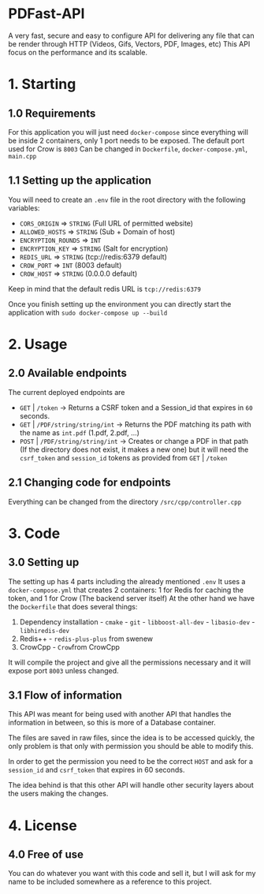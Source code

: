 # PDFast-API

A very fast, secure and easy to configure API for delivering any file that can be render through HTTP (Videos, Gifs, Vectors, PDF, Images, etc)
This API focus on the performance and its scalable.

# 1. Starting

## 1.0 Requirements

For this application you will just need `docker-compose` since everything will be inside 2 containers, only 1 port needs to be exposed.
The default port used for Crow is `8003`
Can be changed in `Dockerfile`, `docker-compose.yml`, `main.cpp`

## 1.1 Setting up the application
You will need to create an `.env` file in the root directory with the following variables:

- `CORS_ORIGIN` => `STRING` (Full URL of permitted website)
- `ALLOWED_HOSTS` => `STRING` (Sub + Domain of host)
- `ENCRYPTION_ROUNDS` => `INT`
- `ENCRYPTION_KEY` => `STRING` (Salt for encryption)
- `REDIS_URL` => `STRING` (tcp://redis:6379 default)
- `CROW_PORT` => `INT` (8003 default)
- `CROW_HOST` => `STRING` (0.0.0.0 default)

Keep in mind that the default redis URL is
`tcp://redis:6379`

Once you finish setting up the environment you can directly start the application with `sudo docker-compose up --build`

#  2. Usage

## 2.0 Available endpoints
The current deployed endpoints are

- `GET` | `/token` -> Returns a CSRF token and a Session_id that expires in  `60` seconds.
- `GET` | `/PDF/string/string/int` -> Returns the PDF matching its path with the name as `int.pdf` (1.pdf, 2.pdf, ...)
- `POST` | `/PDF/string/string/int` -> Creates or change a PDF in that path (If the directory does not exist, it makes a new one) but it will need the `csrf_token` and `session_id` tokens as provided from `GET` | `/token`

## 2.1 Changing code for endpoints
Everything can be changed from the directory `/src/cpp/controller.cpp`

# 3. Code

## 3.0 Setting up
The setting up has 4 parts including the already mentioned `.env`
It uses a `docker-compose.yml` that creates 2 containers: 1 for Redis for caching the token, and 1 for Crow (The backend server itself)
At the other hand we have the `Dockerfile` that does several things:

1) Dependency installation
		- `cmake`
		- `git`
		- `libboost-all-dev`
		- `libasio-dev`
		- `libhiredis-dev`
2) Redis++
		- `redis-plus-plus` from swenew
3) CrowCpp
		- `Crow`from CrowCpp

It will compile the project and give all the permissions necessary and it will expose port `8003` unless changed.

## 3.1 Flow of information
This API was meant for being used with another API that handles the information in between, so this is more of a Database container.

The files are saved in raw files, since the idea  is to be accessed quickly, the only problem is that only with permission you should be able to modify this.

In order to get the permission you need to be the correct `HOST` and ask for a `session_id` and `csrf_token` that expires in 60 seconds.

The idea behind is that this other API will handle other security layers about the users making the changes.


# 4. License

## 4.0 Free of use
You can do whatever you want with this code and sell it, but I will ask for my name to be included somewhere as a reference to this project.